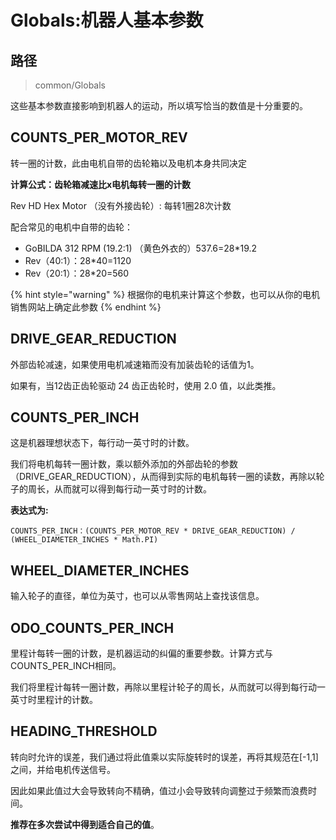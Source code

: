 # Globals:机器人基本参数

## 路径
> common/Globals

这些基本参数直接影响到机器人的运动，所以填写恰当的数值是十分重要的。
## COUNTS_PER_MOTOR_REV
转一圈的计数，此由电机自带的齿轮箱以及电机本身共同决定

**计算公式：齿轮箱减速比x电机每转一圈的计数**

Rev HD Hex Motor （没有外接齿轮）: 每转1圈28次计数

配合常见的电机中自带的齿轮：
* GoBILDA 312 RPM (19.2:1) （黄色外衣的）537.6=28*19.2
* Rev（40:1）：28*40=1120
* Rev（20:1）：28*20=560

{% hint style="warning" %}
根据你的电机来计算这个参数，也可以从你的电机销售网站上确定此参数
{% endhint %}

## DRIVE_GEAR_REDUCTION
外部齿轮减速，如果使用电机减速箱而没有加装齿轮的话值为1。

如果有，当12齿正齿轮驱动 24 齿正齿轮时，使用 2.0 值，以此类推。

## COUNTS_PER_INCH

这是机器理想状态下，每行动一英寸时的计数。

我们将电机每转一圈计数，乘以额外添加的外部齿轮的参数（DRIVE_GEAR_REDUCTION），从而得到实际的电机每转一圈的读数，再除以轮子的周长，从而就可以得到每行动一英寸时的计数。

**表达式为:**

```COUNTS_PER_INCH：(COUNTS_PER_MOTOR_REV * DRIVE_GEAR_REDUCTION) / (WHEEL_DIAMETER_INCHES * Math.PI)```

## WHEEL_DIAMETER_INCHES

输入轮子的直径，单位为英寸，也可以从零售网站上查找该信息。

## ODO_COUNTS_PER_INCH

里程计每转一圈的计数，是机器运动的纠偏的重要参数。计算方式与COUNTS_PER_INCH相同。

我们将里程计每转一圈计数，再除以里程计轮子的周长，从而就可以得到每行动一英寸时里程计的计数。

## HEADING_THRESHOLD

转向时允许的误差，我们通过将此值乘以实际旋转时的误差，再将其规范在[-1,1]之间，并给电机传送信号。

因此如果此值过大会导致转向不精确，值过小会导致转向调整过于频繁而浪费时间。

**推荐在多次尝试中得到适合自己的值**。